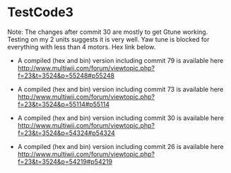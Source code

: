 TestCode3
=========

Note: The changes after commit 30 are mostly to get Gtune working. Testing on my 2 units suggests it is very well. Yaw tune is blocked for everything with less than 4 motors. Hex link below.

- A compiled (hex and bin) version including commit 79 is available here
http://www.multiwii.com/forum/viewtopic.php?f=23&t=3524&p=55248#p55248

- A compiled (hex and bin) version including commit 73 is available here
http://www.multiwii.com/forum/viewtopic.php?f=23&t=3524&p=55114#p55114

- A compiled (hex and bin) version including commit 30 is available here
http://www.multiwii.com/forum/viewtopic.php?f=23&t=3524&p=54324#p54324

- A compiled (hex and bin) version including commit 26 is available here http://www.multiwii.com/forum/viewtopic.php?f=23&t=3524&p=54219#p54219


